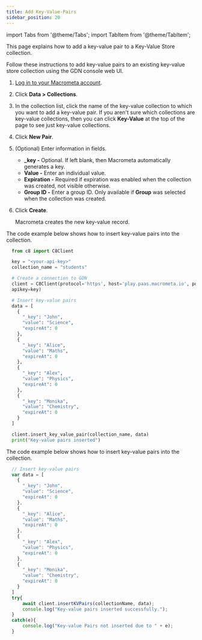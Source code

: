 ```yaml
---
title: Add Key-Value-Pairs
sidebar_position: 20
---
```


import Tabs from '@theme/Tabs';
import TabItem from '@theme/TabItem';

This page explains how to add a key-value pair to a Key-Value Store collection.

<Tabs groupId="operating-systems">
<TabItem value="console" label="Web Console">

Follow these instructions to add key-value pairs to an existing key-value store collection using the GDN console web UI.

1. [Log in to your Macrometa account](https://auth-play.macrometa.io/).
1. Click **Data > Collections**.
1. In the collection list, click the name of the key-value collection to which you want to add a key-value pair. If you aren't sure which collections are key-value collections, then you can click **Key-Value** at the top of the page to see just key-value collections.
1. Click **New Pair**.
1. (Optional) Enter information in fields.

   - **_key -** Optional. If left blank, then Macrometa automatically generates a key.
   - **Value -** Enter an individual value.
   - **Expiration -** Required if expiration was enabled when the collection was created, not visible otherwise.
   - **Group ID -** Enter a group ID. Only available if **Group** was selected when the collection was created.

1. Click **Create**.

   Macrometa creates the new key-value record.

</TabItem>
<TabItem value="py" label="Python SDK">

The code example below shows how to insert key-value pairs into the collection.

```py
  from c8 import C8Client

  key = "<your-api-key>"
  collection_name = "students"

  # Create a connection to GDN
  client = C8Client(protocol='https', host='play.paas.macrometa.io', port=443,
  apikey=key)

  # Insert key-value pairs
  data = [
    {
      "_key": "John",
      "value": "Science",
      "expireAt": 0
    },
    {
      "_key": "Alice",
      "value": "Maths",
      "expireAt": 0
    },
    {
      "_key": "Alex",
      "value": "Physics",
      "expireAt": 0
    },
    {
      "_key": "Monika",
      "value": "Chemistry",
      "expireAt": 0
    }
  ]

  client.insert_key_value_pair(collection_name, data)
  print("Key-value pairs inserted")
```

  </TabItem>
  <TabItem value="js" label="JavaScript SDK">

The code example below shows how to insert key-value pairs into the collection.

```js
  // Insert key-value pairs
  var data = [
    {
      "_key": "John",
      "value": "Science",
      "expireAt": 0
    },
    {
      "_key": "Alice",
      "value": "Maths",
      "expireAt": 0
    },
    {
      "_key": "Alex",
      "value": "Physics",
      "expireAt": 0
    },
    {
      "_key": "Monika",
      "value": "Chemistry",
      "expireAt": 0
    }
  ]
  try{
      await client.insertKVPairs(collectionName, data);
      console.log("Key-value pairs inserted successfully.");
  }
  catch(e){
      console.log("Key-value Pairs not inserted due to " + e);
  }
```

</TabItem>
</Tabs>
